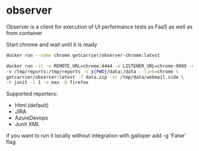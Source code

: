 # observer

Observer is a client for execution of UI performance tests as FaaS as well as from container

Start chrome and wait until it is ready

```bash
docker run --name chrome getcarrier/observer-chrome:latest
```

```bash
docker run -it -e REMOTE_URL=chrome:4444 -e LISTENER_URL=chrome:9999 -e token=${GALLOPER_AUTH_TOKEN}  \
-v /tmp/reports:/tmp/reports -v ${PWD}/data:/data --link=chrome \
getcarrier/observer:latest -f data.zip -sc /tmp/data/webmail.side \
-r junit -l 1 -a max -b firefox
```

Supported reporters:

- Html (default)
- JIRA
- AzureDevops
- Junit XML


if you want to run it locally without integration with galloper add -g 'False' flag
